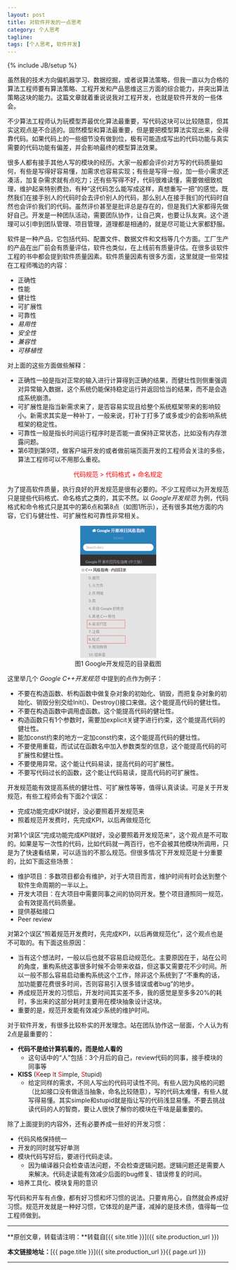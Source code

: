```yaml
---
layout: post
title: 对软件开发的一点思考
category: 个人思考
tagline: 
tags: [个人思考, 软件开发]
---
```

{% include JB/setup %}

虽然我的技术方向偏机器学习、数据挖掘，或者说算法策略，但我一直以为合格的算法工程师要有算法策略、工程开发和产品思维这三方面的综合能力，并突出算法策略这块的能力。这篇文章就着重说说我对工程开发，也就是软件开发的一些体会。

不少算法工程师认为玩模型弄最优化算法最重要，写代码这块可以比较随意，但其实这观点是不合适的。固然模型和算法最重要，但是要把模型算法实现出来，全得靠代码。如果代码上的一些细节没有做到位，极有可能造成写出的代码功能与真实需要的代码功能有偏差，并会影响最终的模型算法效果。

很多人都有接手其他人写的模块的经历。大家一般都会评价对方写的代码质量如何，有些是写得好容易懂，加需求也容易实现；有些是写得一般，加一些小需求还凑活，加复杂需求就有点吃力；还有些写得不好，代码很难读懂，需要做细致梳理，维护起来特别费劲，有种“这代码怎么能写成这样，真想重写一把”的感觉。既然我们在接手别人的代码时会去评价别人的代码，那么别人在接手我们的代码时自然也会评价我们的代码。虽然评价甚至是批评总是存在的，但是我们大家都得先做好自己。开发是一种团队活动，需要团队协作，让自己爽，也要让队友爽。这个道理可以引申到团队管理、项目管理，道理都是相通的，就是尽可能让大家都舒服。

软件是一种产品，它包括代码、配置文件、数据文件和文档等几个方面。工厂生产的产品在出厂前会有质量评估，软件也类似，在上线前有质量评估。在很多谈软件工程的书中都会提到软件质量因素。软件质量因素有很多方面，这里就提一些常挂在工程师嘴边的内容：

+ 正确性
+ 性能
+ 健壮性
+ 可扩展性
+ 可靠性
+ *易用性*
+ *安全性*
+ *兼容性*
+ *可移植性*

对上面的这些方面做些解释：

+ 正确性一般是指对正常的输入进行计算得到正确的结果，而健壮性则侧重强调对异常输入数据，这个系统仍能保持稳定运行并返回恰当的结果，而不是会造成系统崩溃。
+ 可扩展性是指当新需求来了，是否容易实现且给整个系统框架带来的影响较小。新需求其实是一种补丁，一般来说，打补丁打多了或多或少的会影响系统框架的稳定性。
+ 可靠性一般是指长时间运行程序时是否能一直保持正常状态，比如没有内存泄露问题。
+ 第6项到第9项，做客户端开发的或者做前端页面开发的工程师会关注的多些，算法工程师可以不用那么重视。

<div align="center">
  <font color='red'>代码规范 > 代码格式 + 命名规定</font>
  </br>
</div>

为了提高软件质量，执行良好的开发规范是很有必要的。不少工程师以为开发规范只是提些代码格式、命名格式之类的，其实不然。以 *Google开发规范* 为例，代码格式和命令格式只是其中的第6点和第8点（如图1所示），还有很多其他方面的内容，它们与健壮性、可扩展性和可靠性非常相关。

<div align="center">
  <img src="/images/2016-01-17-some-viewpoint-about-software-development-figure1.jpg" style="max-width:298px; text-align:center" alt=""/>
  <br/>
  图1 Google开发规范的目录截图
</div>

这里举几个 *Google C++开发规范* 中提到的点作为例子：

+ 不要在构造函数、析构函数中做复杂对象的初始化、销毁，而把复杂对象的初始化、销毁分别交给Init()、Destroy()接口来做。这个能提高代码的健壮性。
+ 不要在构造函数中调用虚函数。这个能提高代码的健壮性。
+ 构造函数只有1个参数时，需要加explicit关键字进行约束，这个能提高代码的健壮性。
+ 能加const约束的地方一定加const约束，这个能提高代码的健壮性。
+ 不要使用重载，而试试在函数名中加入参数类型的信息，这个能提高代码的可扩展性和健壮性。
+ 不要使用异常。这个能让代码易读，提高代码的可扩展性。
+ 不要写代码过长的函数，这个能让代码易读，提高代码的可扩展性。

开发规范能有效提高系统的健壮性、可扩展性等等，值得认真读读。可是关于开发规范，有些工程师会有下面2个误区：

+ 完成功能完成KPI就好，没必要照着开发规范来
+ 照着规范开发费时，先完成KPI，以后再做规范化

对第1个误区“完成功能完成KPI就好，没必要照着开发规范来”，这个观点是不可取的。如果是写一次性的代码，比如代码就一两百行，也不会被其他模块所调用，只是为了快速看结果，可以适当的不那么规范。但很多情况下开发规范是十分重要的，比如下面这些场景：

+ 维护项目：多数项目都会有维护，对于大项目而言，维护时间有时会达到整个软件生命周期的一半以上。
+ 开发大项目：在大项目中需要同事之间的协同开发。整个项目遵照同一规范，会有效提高代码质量。
+ 提供基础接口
+ Peer review

对第2个误区“照着规范开发费时，先完成KPI，以后再做规范化”，这个观点也是不可取的。有下面这些原因：

+ 当有这个想法时，一般以后也就不容易启动规范化。主要原因在于，站在公司的角度，重构系统这事很多时候不会带来收益，但这事又需要花不少时间。所以一般不那么容易启动重构系统这个工作，除非这个系统到了“不重构的话，加功能要花费很多时间，否则容易引入很多错误或者bug”的地步。
+ 养成规范开发的习惯后，开发时间其实差不多，我的感觉是至多多20%的耗时，多出来的这部分耗时主要用在模块抽象设计这块。
+ 重要的是，规范开发能有效减少系统的维护时间。

对于软件开发，有很多比较朴实的开发理念。站在团队协作这一层面，个人认为有2点是最重要的：

+ **代码不是给计算机看的，而是给人看的**
  - 这句话中的“人”包括：3个月后的自己，review代码的同事，接手模块的同事等
+ **KISS** (<font color='red'>K</font>eep <font color='red'>I</font>t <font color='red'>S</font>imple, <font color='red'>S</font>tupid)
  - 给定同样的需求，不同人写出的代码可读性不同。有些人因为风格的问题（比如接口没有做适当抽象，命名比较随意），写的代码太难懂，有些人就写得易懂。其实simple和stupid就是指让写的代码浅显易懂。不要去挑战读代码的人的智商，要让人很快了解你的模块在干啥是最重要的。

除了上面提到的内容外，还有必要养成一些好的开发习惯：

+ 代码风格保持统一
+ 开发的同时就写好单测
+ 模块代码写好后，要进行代码走读。
  - 因为编译器只会检查语法问题，不会检查逻辑问题。逻辑问题还是需要人来解决。代码走读能有效减少后面的bug修复、错误修复的时间。
+ 培养工具化、模块复用的意识

写代码和开车有点像，都有好习惯和坏习惯的说法。只要肯用心，自然就会养成好习惯。规范开发就是一种好习惯，它体现的是严谨，减掉的是技术债，值得每一位工程师做到。

* * *

**原创文章，转载请注明：**转载自[{{ site.title }}]({{ site.production_url }})

**本文链接地址：**[{{ page.title }}]({{ site.production_url }}{{ page.url }})

* * *
